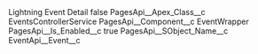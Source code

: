<?xml version="1.0" encoding="UTF-8"?>
<CustomMetadata xmlns="http://soap.sforce.com/2006/04/metadata" xmlns:xsi="http://www.w3.org/2001/XMLSchema-instance" xmlns:xsd="http://www.w3.org/2001/XMLSchema">
    <label>Lightning Event Detail</label>
    <protected>false</protected>
    <values>
        <field>PagesApi__Apex_Class__c</field>
        <value xsi:type="xsd:string">EventsControllerService</value>
    </values>
    <values>
        <field>PagesApi__Component__c</field>
        <value xsi:type="xsd:string">EventWrapper</value>
    </values>
    <values>
        <field>PagesApi__Is_Enabled__c</field>
        <value xsi:type="xsd:boolean">true</value>
    </values>
    <values>
        <field>PagesApi__SObject_Name__c</field>
        <value xsi:type="xsd:string">EventApi__Event__c</value>
    </values>
</CustomMetadata>

